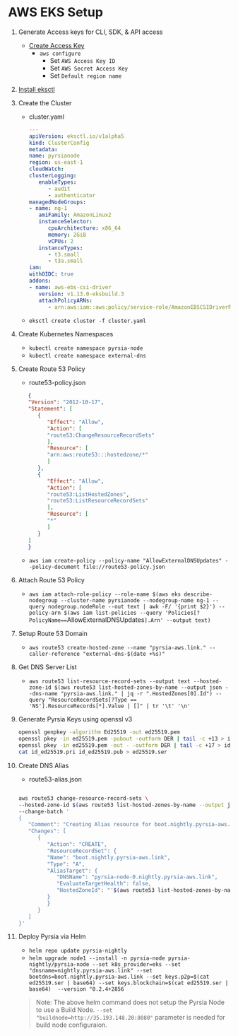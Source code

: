 # AWS EKS Setup

1. Generate Access keys for CLI, SDK, & API access

   - [Create Access Key](https://us-east-1.console.aws.amazon.com/iam/home?region=us-east-1#/security_credentials)
      - `aws configure`
         - Set `AWS Access Key ID`
         - Set `AWS Secret Access Key`
         - Set `Default region name`

2. [Install eksctl](https://docs.aws.amazon.com/eks/latest/userguide/eksctl.html)

3. Create the Cluster

   - cluster.yaml

      ```yaml
      ---
      apiVersion: eksctl.io/v1alpha5
      kind: ClusterConfig
      metadata:
      name: pyrsianode
      region: us-east-1
      cloudWatch:
      clusterLogging:
         enableTypes:
            - audit
            - authenticator
      managedNodeGroups:
      - name: ng-1
         amiFamily: AmazonLinux2
         instanceSelector:
            cpuArchitecture: x86_64
            memory: 2GiB
            vCPUs: 2
         instanceTypes:
            - t3.small
            - t3a.small
      iam:
      withOIDC: true
      addons:
      - name: aws-ebs-csi-driver
         version: v1.13.0-eksbuild.3
         attachPolicyARNs:
            - arn:aws:iam::aws:policy/service-role/AmazonEBSCSIDriverPolicy
      ```

   - `eksctl create cluster -f cluster.yaml`

4. Create Kubernetes Namespaces
      - `kubectl create namespace pyrsia-node`
      - `kubectl create namespace external-dns`

5. Create Route 53 Policy
      - route53-policy.json

      ```json
         {
         "Version": "2012-10-17",
         "Statement": [
            {
               "Effect": "Allow",
               "Action": [
               "route53:ChangeResourceRecordSets"
               ],
               "Resource": [
               "arn:aws:route53:::hostedzone/*"
               ]
            },
            {
               "Effect": "Allow",
               "Action": [
               "route53:ListHostedZones",
               "route53:ListResourceRecordSets"
               ],
               "Resource": [
               "*"
               ]
            }
         ]
         }
      ```

      - `aws iam create-policy --policy-name "AllowExternalDNSUpdates" --policy-document file://route53-policy.json`

6. Attach Route 53 Policy
      - `aws iam attach-role-policy --role-name $(aws eks describe-nodegroup --cluster-name pyrsianode --nodegroup-name ng-1 --query nodegroup.nodeRole --out text | awk -F/ '{print $2}') --policy-arn $(aws iam list-policies --query 'Policies[?PolicyName==`AllowExternalDNSUpdates`].Arn' --output text)`

7. Setup Route 53 Domain
      - `aws route53 create-hosted-zone --name "pyrsia-aws.link." --caller-reference "external-dns-$(date +%s)"`

8. Get DNS Server List
      - `aws route53 list-resource-record-sets --output text --hosted-zone-id $(aws route53 list-hosted-zones-by-name --output json --dns-name "pyrsia-aws.link." | jq -r ".HostedZones[0].Id") --query "ResourceRecordSets[?Type == 'NS'].ResourceRecords[*].Value | []" | tr '\t' '\n'`

9. Generate Pyrsia Keys using openssl v3

   ```bash
   openssl genpkey -algorithm Ed25519 -out ed25519.pem
   openssl pkey -in ed25519.pem -pubout -outform DER | tail -c +13 > id_ed25519.pub
   openssl pkey -in ed25519.pem -out - -outform DER | tail -c +17 > id_ed25519.pri
   cat id_ed25519.pri id_ed25519.pub > ed25519.ser
   ```

10. Create DNS Alias
      - route53-alias.json

      ```bash

      aws route53 change-resource-record-sets \
      --hosted-zone-id $(aws route53 list-hosted-zones-by-name --output json --dns-name "pyrsia-aws.link." | jq -r ".HostedZones[0].Id" | cut -d/ -f3) \
      --change-batch '
      {
         "Comment": "Creating Alias resource for boot.nightly.pyrsia-aws.link",
         "Changes": [
            {
               "Action": "CREATE",
               "ResourceRecordSet": {
               "Name": "boot.nightly.pyrsia-aws.link",
               "Type": "A",
               "AliasTarget": {
                  "DNSName": "pyrsia-node-0.nightly.pyrsia-aws.link",
                  "EvaluateTargetHealth": false,
                  "HostedZoneId": "'$(aws route53 list-hosted-zones-by-name --output json --dns-name "pyrsia-aws.link." | jq -r ".HostedZones[0].Id" | cut -d/ -f3 )'"
               }
               }
            }
         ]
      }'
      ```

11. Deploy Pyrsia via Helm
      - `helm repo update pyrsia-nightly`
      - `helm upgrade node1 --install -n pyrsia-node pyrsia-nightly/pyrsia-node --set k8s_provider=eks --set "dnsname=nightly.pyrsia-aws.link" --set bootdns=boot.nightly.pyrsia-aws.link --set keys.p2p=$(cat ed25519.ser | base64) --set keys.blockchain=$(cat ed25519.ser | base64)  --version "0.2.4+2856`

      > Note: The above helm command does not setup the Pyrsia Node to use a Build Node.  `--set "buildnode=http://35.193.148.20:8080"` parameter is needed for build node configuraion.

